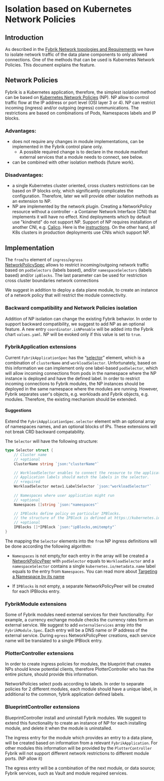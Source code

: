 # Isolation based on Kubernetes Network Policies

## Introduction

As described in the [Fybrik Network topologies and Requirements](FybrikNetworkTopologiesAndRequirements.md)  we have to 
isolate network traffic of the data plane components to only allowed connections. One of the methods that can be used is 
Kubernetes Network Policies. This document explains the feature. 

## Network Policies

Fybrik is a Kubernetes application, therefore, the simplest isolation method can be based on 
[Kubernetes Network Policies](https://kubernetes.io/docs/concepts/services-networking/network-policies/) (NP).
NP allow to control traffic flow at the IP address or port level (OSI layer 3 or 4). NP can restrict incoming (ingress) 
and/or outgoing (egress) communications. 
The restrictions are based on combinations of Pods, Namespaces labels and IP blocks.

### Advantages:
- does not require any changes in module implementations, can be implemented in the Fybrik control plane only.
  - A possible required change is to declare in the module manifest external services that a module needs to connect, see below. 
- can be combined with other isolation methods (future work).

### Disadvantages:
- a single Kubernetes cluster oriented, cross clusters restrictions can be based on IP blocks only, which significantly 
complicates the configuration. Therefore, later we will provide other isolation methods as an extension to NP.
- NP are implemented by the network plugin. Creating a NetworkPolicy resource without a controller - a Container Network 
Interface (CNI) that implements it will have no effect. Kind deployments which by default use "kindnetd" do not
support NP. Support of NP requires installation of another CNI, e.g. [Calico](https://github.com/projectcalico/calico). Here is the
[instructions](https://alexbrand.dev/post/creating-a-kind-cluster-with-calico-networking/). On the other hand, all K8s 
clusters in production deployments use CNIs which support NP.

## Implementation

The `from`/`to` element of `ingress`/`egress`  
[NetworkPolicySpec](https://kubernetes.io/docs/reference/kubernetes-api/policy-resources/network-policy-v1/#NetworkPolicySpec) 
allows to restrict incoming/outgoing network traffic based on `podSelectors` (labels based), and/or 
`namespaceSelectors` (labels based) and/or `ipBlocks`. The last parameter can be used for restriction cross cluster 
boundaries network connections 

We suggest in addition to deploy a data plane module, to create an instance of a network policy that will restrict the 
module connectivity.

### Backward compatibility and Network Policies isolation

Addition of NP isolation can change the existing Fybrik behavior. In order to support backward compatibility, we suggest
to add NP as an optional feature. A new entry `coordinator.isNPenable` will be added into the Fybrik chart `values.yaml`.
NP will be evoked only if this value is set to `true`.

### FybrikApplication extensions

Current `FybrikApplicationSpec` has the “[selector](https://fybrik.io/v1.2/reference/crds/#fybrikapplicationspecselector)” 
element, which is a combination of `clusterName` and `workloadSelector`. Unfortunately, based on this information we can 
implement only one label-based `podSelector`, which will allow incoming connections from pods in the namespace where the NP 
instance is deployed and have the defined label. In order to restrict incoming connections to Fybrik modules, the NP
instances should be deployed in the same namespace where the modules are running. However, Fybrik separates user's 
objects, e.g. workloads and Fybrik objects, e.g. modules. Therefore, the existing mechanism should be extended.

#### Suggestions

Extend the `FybrikApplicationSpec.selector` element with an optional array of namespaces names, and an optional blocks
of IPs. These extensions will not break CRD backward compatability.

The `Selector` will have the following structure: 

```go
type Selector struct {
    // Cluster name
    // +optional
    ClusterName string `json:"clusterName"`

    // WorkloadSelector enables to connect the resource to the application
    // Application labels should match the labels in the selector.
    // +required
    WorkloadSelector metav1.LabelSelector `json:"workloadSelector"`
	
	// Namespaces where user application might run
	// +optional
	Namespaces []string `json:"namespaces"`

	// IPBlocks define policy on particular IPBlocks.
	// the structure of the IPBlock is defined at https://kubernetes.io/docs/reference/generated/kubernetes-api/v1.26/#ipblock-v1-networking-k8s-io
	// +optional
	IPBlocks []*IPBlock `json:"ipBlocks,omitempty"`
}
```
The mapping the `Selector` elements into the `from` NP ingress definitions will be done according the following algorithm:
- `Namespaces` is not empty,for  each entry in the array will be created a 
   [NetworkPolicyPeer](https://kubernetes.io/docs/reference/generated/kubernetes-api/v1.26/#networkpolicypeer-v1-networking-k8s-io)
   with `podSelector` equals to `WorkloadSelector` and a `namespaceSelector` contains a single `kubernetes.io/metadata.name`
   label equals to the entry from `Namespaces`. You can read more about 
   [Targeting a Namespace by its name](https://kubernetes.io/docs/concepts/services-networking/network-policies/#targeting-a-namespace-by-its-name) 

- If `IPBlocks` is not empty, a separate NetworkPolicyPeer will be created for each IPBlocks entry.

### FybrikModule extensions

Some of Fybrik modules need external services for their functionality. For example, a currency exchange module checks 
the currency rates form an external service.
We suggest to add `externalServices` array into the `FybrikModule.Spec`. Each entry will be a DNS name or IP address of 
the external service. During `egress` NetworkPolicyPeer creations, each service name will be translated to a single IPBlock entry.

### PlotterController extensions

In order to create ingress policies for modules, the blueprint that creates NPs should know potential clients, therefore
PlotterController who has the entire picture, should provide this information. 

NetworkPolicies select pods according to labels. In order to separate policies for 2 different modules, each module should
have a unique label, in additional to the common, fybrik application defined labels.

### BlueprintController extensions

BlueprintController install and uninstall Fybrik modules. We suggest to extend this functionality to create an instance of NP for 
each installing module, and delete it when the module is uninstalled.

The ingress entry for the module which provides an entry to a data plane, will be created based on information from a 
relevant `FybrikApplication`. For other modules this information will be provided by the `PlotterController`
Fybrik will not support different network restrictions to different module ports. (NP allow it)

The egress entry will be a combination of the next module, or data source; Fybrik services, such as Vault and module 
required services.




